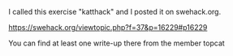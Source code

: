 I called this exercise "katthack" and I posted it on swehack.org.

https://swehack.org/viewtopic.php?f=37&p=16229#p16229

You can find at least one write-up there from the member topcat
